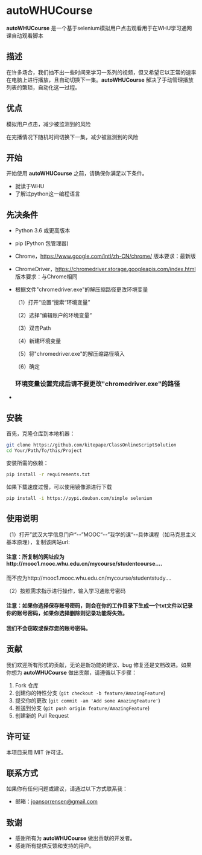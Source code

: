 
# autoWHUCourse

**autoWHUCourse** 是一个基于selenium模拟用户点击观看用于在WHU学习通网课自动观看脚本

## 描述

在许多场合，我们抽不出一些时间来学习一系列的视频，但又希望它以正常的速率在电脑上进行播放，且自动切换下一集。**autoWHUCourse** 解决了手动管理播放列表的繁琐，自动化这一过程。
## 优点

模拟用户点击，减少被监测到的风险

在完播情况下随机时间切换下一集，减少被监测到的风险

## 开始

开始使用 **autoWHUCourse** 之前，请确保你满足以下条件。
- 就读于WHU
- 了解过python这一编程语言

## 先决条件

- Python 3.6 或更高版本
- pip (Python 包管理器)
- Chrome，https://www.google.com/intl/zh-CN/chrome/ 版本要求：最新版
- ChromeDriver，https://chromedriver.storage.googleapis.com/index.html 版本要求：与Chrome相同
- 根据文件"chromedriver.exe"的解压缩路径更改环境变量

	（1）打开“设置“搜索“环境变量”

	（2）选择”编辑账户的环境变量“

	（3）双击Path

	（4）新建环境变量

	（5）将"chromedriver.exe"的解压缩路径填入

	（6）确定

	### 环境变量设置完成后请不要更改"chromedriver.exe"的路径
- 

## 安装

首先，克隆仓库到本地机器：

```bash
git clone https://github.com/kitepape/ClassOnlineScriptSolution
cd Your/Path/To/this/Project
```

安装所需的依赖：

```bash
pip install -r requirements.txt
```

如果下载速度过慢，可以使用镜像源进行下载

```bash
pip install -i https://pypi.douban.com/simple selenium
```


## 使用说明

（1）打开”武汉大学信息门户“--”MOOC“--”我学的课“--具体课程（如马克思主义基本原理），复制该网站url:

#### 注意：所复制的网址应为http://mooc1.mooc.whu.edu.cn/mycourse/studentcourse.... 

而不应为http://mooc1.mooc.whu.edu.cn/mycourse/studentstudy....

（2）按照需求指示进行操作，输入学习通账号密码

#### 注意：如果你选择保存账号密码，则会在你的工作目录下生成一个txt文件以记录你的账号密码，如果你选择删除则记录功能将失效。

#### 我们不会窃取或保存您的账号密码。

## 贡献

我们欢迎所有形式的贡献，无论是新功能的建议、bug 修复还是文档改进。如果你想为 **autoWHUCourse** 做出贡献，请遵循以下步骤：

1. Fork 仓库
2. 创建你的特性分支 (`git checkout -b feature/AmazingFeature`)
3. 提交你的更改 (`git commit -am 'Add some AmazingFeature'`)
4. 推送到分支 (`git push origin feature/AmazingFeature`)
5. 创建新的 Pull Request

## 许可证

本项目采用 MIT 许可证。

## 联系方式

如果你有任何问题或建议，请通过以下方式联系我：

- 邮箱：joansorrensen@gmail.com

## 致谢

- 感谢所有为 **autoWHUCourse** 做出贡献的开发者。
- 感谢所有提供反馈和支持的用户。
